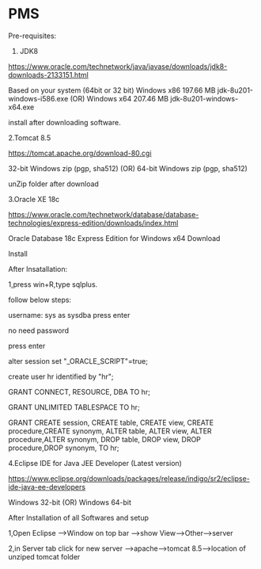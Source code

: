 # PMS

Pre-requisites:

1. JDK8

https://www.oracle.com/technetwork/java/javase/downloads/jdk8-downloads-2133151.html

Based on your system (64bit or 32 bit)
Windows x86	197.66 MB  	jdk-8u201-windows-i586.exe
(OR)
Windows x64	207.46 MB  	jdk-8u201-windows-x64.exe

install after downloading software.



2.Tomcat 8.5

https://tomcat.apache.org/download-80.cgi

32-bit Windows zip (pgp, sha512)
(OR)
64-bit Windows zip (pgp, sha512)

unZip folder after download


3.Oracle XE 18c

https://www.oracle.com/technetwork/database/database-technologies/express-edition/downloads/index.html

Oracle Database 18c Express Edition for Windows x64 Download

Install 

After Insatallation:

1,press win+R,type sqlplus.

follow below steps:

username: sys as sysdba
press enter

no need password 

press enter

alter session set "_ORACLE_SCRIPT"=true;

create user hr identified by "hr";

GRANT CONNECT, RESOURCE, DBA TO hr;

GRANT UNLIMITED TABLESPACE TO hr;


GRANT CREATE session, CREATE table, CREATE view, 
      CREATE procedure,CREATE synonym,
      ALTER table, ALTER view, ALTER procedure,ALTER synonym,
      DROP table, DROP view, DROP procedure,DROP synonym,
      TO hr;
      

4.Eclipse IDE for Java JEE Developer (Latest version)

https://www.eclipse.org/downloads/packages/release/indigo/sr2/eclipse-ide-java-ee-developers

Windows 32-bit
(OR)
Windows 64-bit


After Installation of all Softwares and setup 

1,Open Eclipse -->Window on top bar -->show View-->Other-->server

2,in Server tab click for new server -->apache-->tomcat 8.5-->location of unziped tomcat folder
